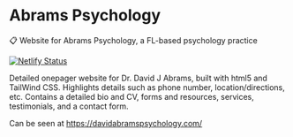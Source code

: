 # Abrams Psychology

:clipboard: Website for Abrams Psychology, a FL-based psychology practice

[![Netlify Status](https://api.netlify.com/api/v1/badges/33eec85d-0da6-49dd-9d68-9c082357dec7/deploy-status)](https://app.netlify.com/sites/hardcore-fermi-7a85bb/deploys)

Detailed onepager website for Dr. David J Abrams, built with html5 and TailWind CSS.
Highlights details such as phone number, location/directions, etc. Contains a detailed bio and CV, forms and resources, services, testimonials, and a contact form.

Can be seen at https://davidabramspsychology.com/
